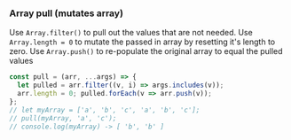 ### Array pull (mutates array)

Use `Array.filter()` to pull out the values that are not needed. 
Use `Array.length = 0` to mutate the passed in array by resetting it's length to zero.
Use `Array.push()` to re-populate the original array to equal the pulled values

```js
const pull = (arr, ...args) => {
  let pulled = arr.filter((v, i) => args.includes(v));
  arr.length = 0; pulled.forEach(v => arr.push(v));
};
// let myArray = ['a', 'b', 'c', 'a', 'b', 'c'];
// pull(myArray, 'a', 'c');
// console.log(myArray) -> [ 'b', 'b' ]
```

